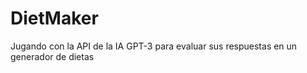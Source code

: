 # DietMaker
Jugando con la API de la IA GPT-3 para evaluar sus respuestas en un generador de dietas

